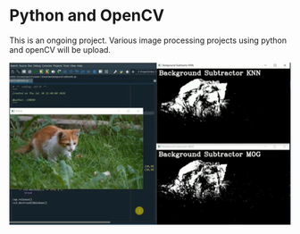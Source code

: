 # Python and OpenCV
 
This is an ongoing project. Various image processing projects using python and openCV will be upload.

![Background Subtractor](images/background.jpg)

